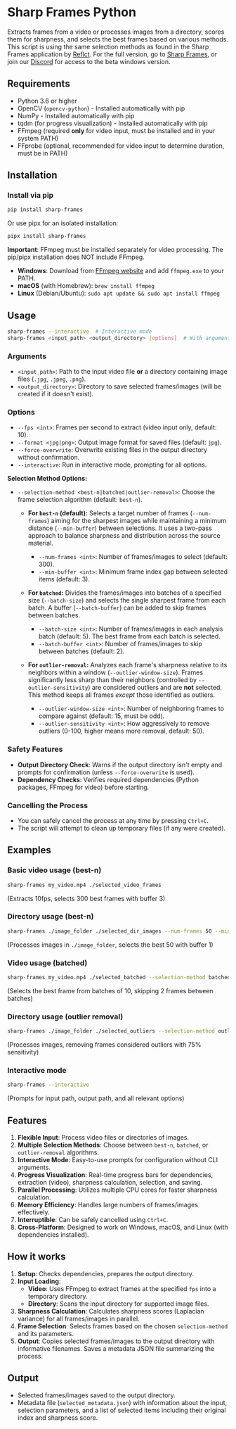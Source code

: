 # Sharp Frames Python

Extracts frames from a video or processes images from a directory, scores them for sharpness, and selects the best frames based on various methods. This script is using the same selection methods as found in the Sharp Frames application by [Reflct](https://reflct.app). For the full version, go to [Sharp Frames](https://sharp-frames.reflct.app), or join our [Discord](https://discord.gg/rfYNxSw3yx) for access to the beta windows version.

## Requirements

- Python 3.6 or higher
- OpenCV (`opencv-python`) - Installed automatically with pip
- NumPy - Installed automatically with pip
- tqdm (for progress visualization) - Installed automatically with pip
- FFmpeg (required **only** for video input, must be installed and in your system PATH)
- FFprobe (optional, recommended for video input to determine duration, must be in PATH)

## Installation

### Install via pip

```bash
pip install sharp-frames
```

Or use pipx for an isolated installation:

```bash
pipx install sharp-frames
```

**Important**: FFmpeg must be installed separately for video processing. The pip/pipx installation does NOT include FFmpeg.

- **Windows**: Download from [FFmpeg website](https://ffmpeg.org/download.html) and add `ffmpeg.exe` to your PATH.
- **macOS** (with Homebrew): `brew install ffmpeg`
- **Linux** (Debian/Ubuntu): `sudo apt update && sudo apt install ffmpeg`

## Usage

```bash
sharp-frames --interactive  # Interactive mode
sharp-frames <input_path> <output_directory> [options]  # With arguments
```

### Arguments

-   `<input_path>`: Path to the input video file **or** a directory containing image files (`.jpg`, `.jpeg`, `.png`).
-   `<output_directory>`: Directory to save selected frames/images (will be created if it doesn't exist).

### Options

-   `--fps <int>`: Frames per second to extract (video input only, default: 10).
-   `--format <jpg|png>`: Output image format for saved files (default: `jpg`).
-   `--force-overwrite`: Overwrite existing files in the output directory without confirmation.
-   `--interactive`: Run in interactive mode, prompting for all options.

**Selection Method Options:**

-   `--selection-method <best-n|batched|outlier-removal>`: Choose the frame selection algorithm (default: `best-n`).

    -   **For `best-n` (default):** Selects a target number of frames (`--num-frames`) aiming for the sharpest images while maintaining a minimum distance (`--min-buffer`) between selections. It uses a two-pass approach to balance sharpness and distribution across the source material.
        -   `--num-frames <int>`: Number of frames/images to select (default: 300).
        -   `--min-buffer <int>`: Minimum frame index gap between selected items (default: 3).

    -   **For `batched`:** Divides the frames/images into batches of a specified size (`--batch-size`) and selects the single sharpest frame from each batch. A buffer (`--batch-buffer`) can be added to skip frames between batches.
        -   `--batch-size <int>`: Number of frames/images in each analysis batch (default: 5). The best frame from each batch is selected.
        -   `--batch-buffer <int>`: Number of frames/images to skip between batches (default: 2).

    -   **For `outlier-removal`:** Analyzes each frame's sharpness relative to its neighbors within a window (`--outlier-window-size`). Frames significantly less sharp than their neighbors (controlled by `--outlier-sensitivity`) are considered outliers and are **not** selected. This method keeps all frames *except* those identified as outliers.
        -   `--outlier-window-size <int>`: Number of neighboring frames to compare against (default: 15, must be odd).
        -   `--outlier-sensitivity <int>`: How aggressively to remove outliers (0-100, higher means more removal, default: 50).

### Safety Features

-   **Output Directory Check**: Warns if the output directory isn't empty and prompts for confirmation (unless `--force-overwrite` is used).
-   **Dependency Checks**: Verifies required dependencies (Python packages, FFmpeg for video) before starting.

### Cancelling the Process

-   You can safely cancel the process at any time by pressing `Ctrl+C`.
-   The script will attempt to clean up temporary files (if any were created).

## Examples

### Basic video usage (best-n)

```bash
sharp-frames my_video.mp4 ./selected_video_frames
```
(Extracts 10fps, selects 300 best frames with buffer 3)

### Directory usage (best-n)

```bash
sharp-frames ./image_folder ./selected_dir_images --num-frames 50 --min-buffer 1
```
(Processes images in `./image_folder`, selects the best 50 with buffer 1)

### Video usage (batched)

```bash
sharp-frames my_video.mp4 ./selected_batched --selection-method batched --batch-size 10 --batch-buffer 2
```
(Selects the best frame from batches of 10, skipping 2 frames between batches)

### Directory usage (outlier removal)

```bash
sharp-frames ./image_folder ./selected_outliers --selection-method outlier-removal --outlier-sensitivity 75
```
(Processes images, removing frames considered outliers with 75% sensitivity)

### Interactive mode

```bash
sharp-frames --interactive
```
(Prompts for input path, output path, and all relevant options)

## Features

1.  **Flexible Input**: Process video files or directories of images.
2.  **Multiple Selection Methods**: Choose between `best-n`, `batched`, or `outlier-removal` algorithms.
3.  **Interactive Mode**: Easy-to-use prompts for configuration without CLI arguments.
4.  **Progress Visualization**: Real-time progress bars for dependencies, extraction (video), sharpness calculation, selection, and saving.
5.  **Parallel Processing**: Utilizes multiple CPU cores for faster sharpness calculation.
6.  **Memory Efficiency**: Handles large numbers of frames/images effectively.
7.  **Interruptible**: Can be safely cancelled using `Ctrl+C`.
8.  **Cross-Platform**: Designed to work on Windows, macOS, and Linux (with dependencies installed).

## How it works

1.  **Setup**: Checks dependencies, prepares the output directory.
2.  **Input Loading**:
    *   **Video**: Uses FFmpeg to extract frames at the specified `fps` into a temporary directory.
    *   **Directory**: Scans the input directory for supported image files.
3.  **Sharpness Calculation**: Calculates sharpness scores (Laplacian variance) for all frames/images in parallel.
4.  **Frame Selection**: Selects frames based on the chosen `selection-method` and its parameters.
5.  **Output**: Copies selected frames/images to the output directory with informative filenames. Saves a metadata JSON file summarizing the process.

## Output

-   Selected frames/images saved to the output directory.
-   Metadata file (`selected_metadata.json`) with information about the input, selection parameters, and a list of selected items including their original index and sharpness score. 
